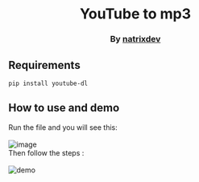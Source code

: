 <div align="center"> 
<h1>YouTube to mp3 </h1>
  <h3>By <a href="https://github.com/natrixdev">natrixdev</a></h3>
</div>

## Requirements 
```
pip install youtube-dl
```
## How to use and demo 
Run the file and you will see this: <br><br>
![image](https://user-images.githubusercontent.com/88579983/216693495-c803908f-1ac3-4f69-afc7-921e98e8d9fd.png)
<br>
Then follow the steps :<br><br>
![demo](https://user-images.githubusercontent.com/88579983/216693609-7004b01c-bd23-4a06-b36f-b6dfb9d3a2f7.gif)

